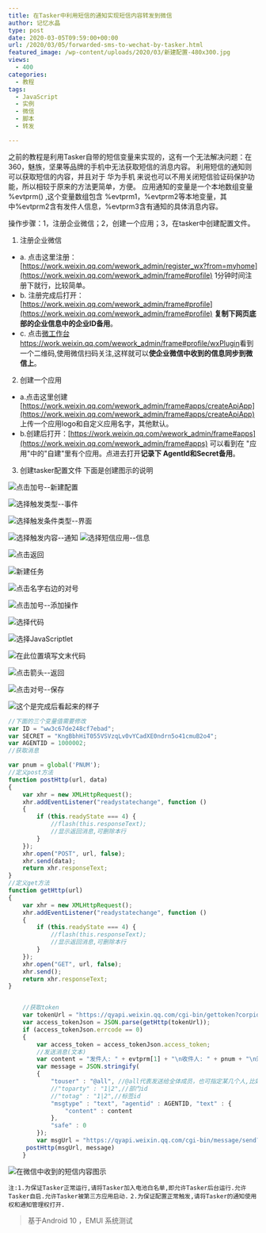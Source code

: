 ```yaml
---
title: 在Tasker中利用短信的通知实现短信内容转发到微信
author: 记忆水晶
type: post
date: 2020-03-05T09:59:00+00:00
url: /2020/03/05/forwarded-sms-to-wechat-by-tasker.html
featured_image: /wp-content/uploads/2020/03/新建配置-480x300.jpg
views:
  - 400
categories:
  - 教程
tags:
  - JavaScript
  - 实例
  - 微信
  - 脚本
  - 转发

---
```

之前的教程是利用Tasker自带的短信变量来实现的，这有一个无法解决问题：在360，魅族，坚果等品牌的手机中无法获取短信的消息内容。
利用短信的通知则可以获取短信的内容，并且对于 华为手机 来说也可以不用关闭短信验证码保护功能，所以相较于原来的方法更简单，方便。
应用通知的变量是一个本地数组变量 %evtprm() ,这个变量数组包含 %evtprm1，%evtprm2等本地变量，其中%evtprm2含有发件人信息，%evtprm3含有通知的具体消息内容。

操作步骤：1，注册企业微信；2，创建一个应用；3，在tasker中创建配置文件。

1. 注册企业微信
- a. 点击这里注册：[https://work.weixin.qq.com/wework_admin/register_wx?from=myhome](https://work.weixin.qq.com/wework_admin/frame#profile)  1分钟时间注册下就行，比较简单。
- b. 注册完成后打开：[https://work.weixin.qq.com/wework_admin/frame#profile](https://work.weixin.qq.com/wework_admin/frame#profile) **复制下网页底部的企业信息中的企业ID备用**。
- c. 点击[微工作台https://work.weixin.qq.com/wework_admin/frame#profile/wxPlugin](https://work.weixin.qq.com/wework_admin/frame#profile/wxPlugin)看到一个二维码,使用微信扫码关注,这样就可以**使企业微信中收到的信息同步到微信上**。
2. 创建一个应用
- a.点击这里创建 [https://work.weixin.qq.com/wework_admin/frame#apps/createApiApp](https://work.weixin.qq.com/wework_admin/frame#apps/createApiApp)
上传一个应用logo和自定义应用名字，其他默认。
- b.创建后打开：[https://work.weixin.qq.com/wework_admin/frame#apps](https://work.weixin.qq.com/wework_admin/frame#apps) 可以看到在 "应用"中的"自建"里有个应用。点进去打开**记录下 AgentId和Secret备用**。
3. 创建tasker配置文件
下面是创建图示的说明

![点击加号--新建配置](https://oss.taskerm.com/2020/03/新建配置.jpg!watermark "新建配置")

![选择触发类型--事件](https://oss.taskerm.com/2020/03/事件.jpg!watermark "事件")

![选择触发条件类型--界面](https://oss.taskerm.com/2020/03/界面.jpg!watermark "界面")

![选择触发内容--通知](https://oss.taskerm.com/2020/03/通知.jpg!watermark8 "通知")
![选择短信应用--信息](https://oss.taskerm.com/2020/03/信息.jpg!watermark8 "信息")

![点击返回](https://oss.taskerm.com/2020/03/返回.jpg!watermark)

![新建任务](https://oss.taskerm.com/2020/03/新建任务.jpg!watermark)

![点击名字右边的对号](https://oss.taskerm.com/2020/03/对号.jpg!watermark)

![点击加号--添加操作](https://oss.taskerm.com/2020/03/添加操作.jpg!watermark "添加操作")

![选择代码](https://oss.taskerm.com/2020/03/代码.jpg!watermark "代码")

![选择JavaScriptlet](https://oss.taskerm.com/2020/03/JavaScriptlet.jpg!watermark "JavaScriptlet")

![在此位置填写文末代码](https://oss.taskerm.com/2020/03/填写代码.jpg!watermark)

![点击箭头--返回](https://oss.taskerm.com/2020/03/返回.jpg!watermark "返回")

![点击对号--保存](https://oss.taskerm.com/2020/03/保存.jpg!watermark "保存")

![这个是完成后看起来的样子](https://oss.taskerm.com/2020/03/完成后的图示.jpg!watermark "完成后的图示")

```javascript {.line-numbers}
//下面的三个变量值需要修改
var ID = "ww3c67de248cf7ebad";
var SECRET = "KngBbhHiT055VSVzqLv0vYCadXE0ndrn5o41cmuB2o4";
var AGENTID = 1000002;
//获取消息

var pnum = global('PNUM');
//定义post方法
function postHttp(url, data) 
{
    var xhr = new XMLHttpRequest();
    xhr.addEventListener("readystatechange", function () 
    {
        if (this.readyState === 4) {
            //flash(this.responseText);
            //显示返回消息,可删除本行
        }
    });
    xhr.open("POST", url, false);
    xhr.send(data);
    return xhr.responseText;
}
//定义get方法
function getHttp(url) 
{
    var xhr = new XMLHttpRequest();
    xhr.addEventListener("readystatechange", function () 
    {
        if (this.readyState === 4) {
            //flash(this.responseText);
            //显示返回消息,可删除本行
        }
    });
    xhr.open("GET", url, false);
    xhr.send();
    return xhr.responseText;
}


    //获取token
    var tokenUrl = "https://qyapi.weixin.qq.com/cgi-bin/gettoken?corpid=" + ID + "&corpsecret=" + SECRET;
    var access_tokenJson = JSON.parse(getHttp(tokenUrl));
    if (access_tokenJson.errcode == 0)
    {
        var access_token = access_tokenJson.access_token;
        //发送消息(文本)
        var content = "发件人: " + evtprm[1] + "\n收件人: " + pnum + "\n短信内容: " + evtprm[2];
        var message = JSON.stringify(
        {
            "touser" : "@all", //@all代表发送给全体成员，也可指定某几个人,比如"a|b|c"
            //"toparty" : "1|2",//部门id
            //"totag" : "1|2",//标签id
            "msgtype" : "text", "agentid" : AGENTID, "text" : {
                "content" : content 
            },
            "safe" : 0
        });
        var msgUrl = "https://qyapi.weixin.qq.com/cgi-bin/message/send?access_token=" + access_token;
     postHttp(msgUrl, message) 
    }

```


![在微信中收到的短信内容图示](https://oss.taskerm.com/2020/03/在微信中收到的短信内容图示.jpg!watermark "在微信中收到的短信内容图示")

`注:1.为保证Tasker正常运行,请将Tasker加入电池白名单,即允许Tasker后台运行.允许Tasker自启.允许Tasker被第三方应用启动.`
`2.为保证配置正常触发,请将Tasker的通知使用权和通知管理权打开.`

> 基于Android 10 ，EMUI 系统测试